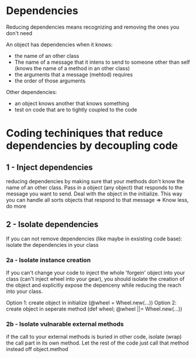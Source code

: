 # Dependencies

Reducing dependencies means recognizing and removing the ones you don't need

An object has dependencies when it knows:
- the name of an other class
- The name of a message that it intens to send to someone other than self (knows
  the name of a method in an other class)
- the arguments that a message (mehtod) requires
- the order of those arguments

Other dependencies:
- an object knows another that knows something
- test on code that are to tightly coupled to the code

# Coding techiniques that reduce dependencies by decoupling code

## 1 - Inject dependencies
reducing dependencies by making sure that your methods don't know the name of
an other class. Pass in a object (any object) that responds to the message you want
to send. Deal with the object in the initialize. This way you can handle all sorts
objects that respond to that message
=> Know less, do more


## 2 - Isolate dependencies
If you can not remove dependencies (like maybe in exsisting code base):
isolate the dependencies in your class

### 2a - Isolate instance creation
If you can't change your code to inject the whole 'forgein' object into your class
(can't inject wheel into your gear), you should isolate the creation of the object
and explicitly expose the depenceny while reducing the reach into your class.

Option 1: create object in initialize (@wheel = Wheel.new(...))
Option 2: create object in seperate method (def wheel; @wheel ||= Wheel.new(...))

### 2b - Isolate vulnarable external methods
if the call to your external methods is buried in other code, isolate (wrap) the
call part in its own method. Let the rest of the code just call that method
instead off object.method
